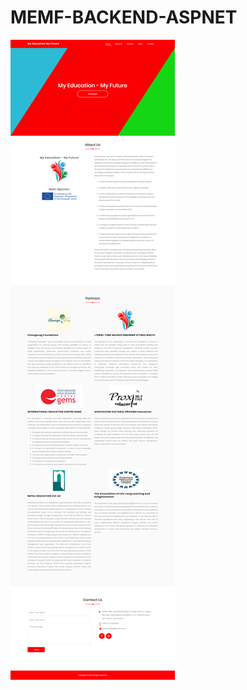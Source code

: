 # MEMF-BACKEND-ASPNET
<img src="https://raw.githubusercontent.com/tuncay98/MEMF-BACKEND-ASPNET/master/screen.png" >
